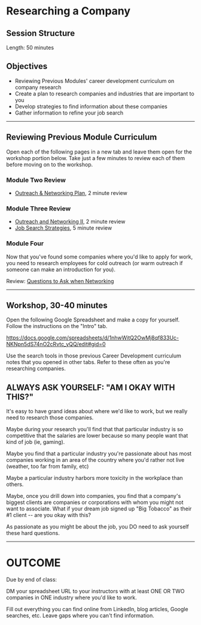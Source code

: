 # Researching a Company

## Session Structure

Length: 50 minutes

## Objectives

* Reviewing Previous Modules' career development curriculum on company research
* Create a plan to research companies and industries that are important to you
* Develop strategies to find information about these companies
* Gather information to refine your job search

---

## Reviewing Previous Module Curriculum

Open each of the following pages in a new tab and leave them open for the workshop portion below. Take just a few minutes to review each of them before moving on to the workshop.

### Module Two Review

* [Outreach & Networking Plan](https://github.com/turingschool/career-development-curriculum/blob/master/module_two/outreach_networking_guidelines.md), 2 minute review

### Module Three Review

* [Outreach and Networking II](https://github.com/turingschool/career-development-curriculum/blob/master/module_three/outreach_networking_ii.md), 2 minute review
* [Job Search Strategies](https://github.com/turingschool/career-development-curriculum/blob/master/module_three/job_search_strategies.md), 5 minute review

### Module Four

Now that you've found some companies where you'd like to apply for work, you need to research employees for cold outreach (or warm outreach if someone can make an introduction for you).

Review: [Questions to Ask when Networking](https://github.com/turingschool/career-development-curriculum/blob/master/module_four/research_conversation_questions.md)

---

## Workshop, 30-40 minutes

Open the following Google Spreadsheet and make a copy for yourself. Follow the instructions on the "Intro" tab.

https://docs.google.com/spreadsheets/d/1nhwWitQ2OwMj8qf833Uc-NKNpn5dS74nO2cRvtc_yQQ/edit#gid=0

Use the search tools in those previous Career Development curriculum notes that you opened in other tabs. Refer to these often as you're researching companies.

## ALWAYS ASK YOURSELF: "AM I OKAY WITH THIS?"

It's easy to have grand ideas about where we'd like to work, but we really need to research those companies.

Maybe during your research you'll find that that particular industry is so competitive that the salaries are lower because so many people want that kind of job (ie, gaming).

Maybe you find that a particular industry you're passionate about has most companies working in an area of the country where you'd rather not live (weather, too far from family, etc)

Maybe a particular industry harbors more toxicity in the workplace than others.

Maybe, once you drill down into companies, you find that a company's biggest clients are companies or corporations with whom you might not want to associate. What if your dream job signed up "Big Tobacco" as their #1 client -- are you okay with this?

As passionate as you might be about the job, you DO need to ask yourself these hard questions.

---

# OUTCOME

Due by end of class:

DM your spreadsheet URL to your instructors with at least ONE OR TWO companies in ONE industry where you'd like to work.

Fill out everything you can find online from LinkedIn, blog articles, Google searches, etc. Leave gaps where you can't find information.
